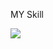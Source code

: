 MY Skill
<p>
  <a href="https://skillicons.dev">
    <img src="https://skillicons.dev/icons?i=github,dotnet,windows,cs,html,ubuntu ,linux ,bash" />
  </a>
</p>
